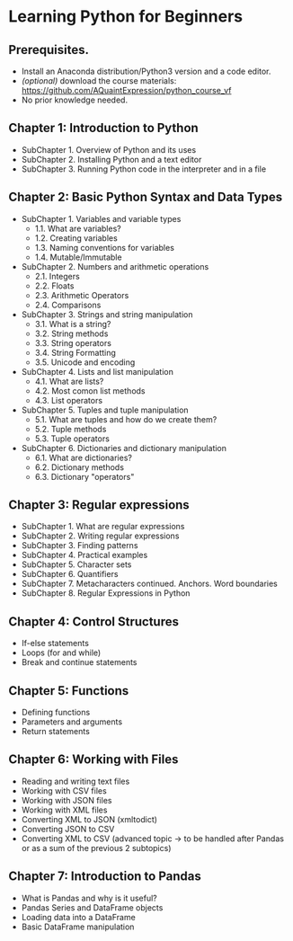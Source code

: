 # Learning Python for Beginners


## Prerequisites. 
- Install an Anaconda distribution/Python3 version and a code editor.
- *(optional)* download the course materials: https://github.com/AQuaintExpression/python_course_vf
- No prior knowledge needed. 


## Chapter 1: Introduction to Python
- SubChapter 1. Overview of Python and its uses
- SubChapter 2. Installing Python and a text editor
- SubChapter 3. Running Python code in the interpreter and in a file


## Chapter 2: Basic Python Syntax and Data Types
- SubChapter 1. Variables and variable types
    - 1.1. What are variables?
    - 1.2. Creating variables
    - 1.3. Naming conventions for variables
    - 1.4. Mutable/Immutable
- SubChapter 2. Numbers and arithmetic operations
    - 2.1. Integers
    - 2.2. Floats
    - 2.3. Arithmetic Operators
    - 2.4. Comparisons
- SubChapter 3. Strings and string manipulation
    - 3.1. What is a string?
    - 3.2. String methods
    - 3.3. String operators
    - 3.4. String Formatting
    - 3.5. Unicode and encoding
- SubChapter 4. Lists and list manipulation
    - 4.1. What are lists?
    - 4.2. Most comon list methods
    - 4.3. List operators
- SubChapter 5. Tuples and tuple manipulation
    - 5.1. What are tuples and how do we create them?
    - 5.2. Tuple methods
    - 5.3. Tuple operators
- SubChapter 6. Dictionaries and dictionary manipulation
    - 6.1. What are dictionaries?
    - 6.2. Dictionary methods
    - 6.3. Dictionary "operators"
    

## Chapter 3: Regular expressions
- SubChapter 1. What are regular expressions
- SubChapter 2. Writing regular expressions
- SubChapter 3. Finding patterns
- SubChapter 4. Practical examples
- SubChapter 5. Character sets
- SubChapter 6. Quantifiers
- SubChapter 7. Metacharacters continued. Anchors. Word boundaries
- SubChapter 8. Regular Expressions in Python

## Chapter 4: Control Structures
- If-else statements
- Loops (for and while)
- Break and continue statements

## Chapter 5: Functions
- Defining functions
- Parameters and arguments
- Return statements

## Chapter 6: Working with Files
- Reading and writing text files
- Working with CSV files
- Working with JSON files
- Working with XML files
- Converting XML to JSON (xmltodict)
- Converting JSON to CSV
- Converting XML to CSV (advanced topic -> to be handled after Pandas or as a sum of the previous 2 subtopics)

## Chapter 7: Introduction to Pandas
- What is Pandas and why is it useful?
- Pandas Series and DataFrame objects
- Loading data into a DataFrame
- Basic DataFrame manipulation
